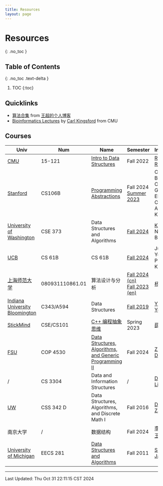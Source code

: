 ```yaml
---
title: Resources
layout: page
---
```

# Resources
{: .no_toc }

## Table of Contents
{: .no_toc .text-delta }

1. TOC
{:toc}

## Quicklinks

- [算法合集](https://writings.sh/algorithms) from [王超的个人博客](https://writings.sh/)
- [Bioinformatics Lectures](https://www.cs.cmu.edu/~ckingsf/bioinfo-lectures/) by [Carl Kingsford](https://kingsfordlab.cbd.cmu.edu/) from CMU

## Courses

| Univ                                                           | Num             | Name                                                                                                                 | Semester                                                                                                                     | Instructor                                                              | #                                                                                 |
| -------------------------------------------------------------- | --------------- | -------------------------------------------------------------------------------------------------------------------- | ---------------------------------------------------------------------------------------------------------------------------- | ----------------------------------------------------------------------- | --------------------------------------------------------------------------------- |
| [CMU](https://www.cs.cmu.edu/)                                 | 15-121          | [Intro to Data Structures](https://www.cs.cmu.edu/~rdriley/121/)                                                     | Fall 2022                                                                                                                    | [Ryan Riley](https://www.cs.cmu.edu/~rdriley/)                          | 1                                                                                 |
| [Stanford](https://www.stanford.edu/)                          | CS106B          | [Programming Abstractions](https://web.stanford.edu/class/cs106b/)                                                   | Fall 2024<br>[Summer 2023](https://web.stanford.edu/class/archive/cs/cs106b/cs106b.1238/)                                    | Cynthia Bailey, Chris Gregg<br>Elyse Cornwall , Amrita Kaur             | 9                                                                                 |
| [University of Washington](https://courses.cs.washington.edu/) | CSE 373         | Data Structures and Algorithms                                                                                       | [Fall 2024](https://courses.cs.washington.edu/courses/cse373/24au/)                                                          | [Kevin Lin](https://kevinl.info/), Nathan Brunelle                      | 9                                                                                 |
| [UCB](https://www.berkeley.edu/)                               | CS 61B          | CS 61B                                                                                                               | [Fall 2024](https://fa24.datastructur.es/)                                                                                   | Justin Yokota, Peyrin Kao                                               | 14                                                                                |
| [上海师范大学](https://www.shnu.edu.cn/)                             | 080931110861.01 | 算法设计与分析                                                                                                              | [Fall 2024 (cn)](https://www.algo2024w.spacepenguin.com.cn/)<br>[Fall 2023 (en)](https://www.algo2023w.spacepenguin.com.cn/) | [杨启哲](https://basics.sjtu.edu.cn/~yangqizhe/)                           |                                                                                   |
| [Indiana University Bloomington](https://luddy.indiana.edu/)   | C343/A594       | Data Structures                                                                                                      | [Fall 2019](https://cgi.luddy.indiana.edu/~yye/c343-2019/index.php)                                                          | [Yuzhen Ye](http://informatics.indiana.edu/yye)                         |                                                                                   |
| [StickMind](https://www.stickmind.com/)                        | CSE/CS101       | [C++ 编程抽象思维](https://cs101.stickmind.com/)                                                                           | Spring 2023                                                                                                                  | [薛浩](https://blog.stickmind.com/)                                       |                                                                                   |
| [FSU](https://www.cs.fsu.edu/)                                 | COP 4530        | [Data Structures, Algorithms, and Generic Programming II](https://www.cs.fsu.edu/~duan/classes/cop4530/syllabus.htm) | Fall 2024                                                                                                                    | [Zhenhai Duan](https://www.cs.fsu.edu/~duan/)                           | cop4530.24f                                                                       |
| /                                                              | CS 3304         | Data and Information Structures                                                                                      | /                                                                                                                            | [Dr. Hong Lin](http://cms.dt.uh.edu/Faculty/LinH/)                      |                                                                                   |
| [UW](https://courses.washington.edu/)                          | CSS 342 D       | Data Structures, Algorithms, and Discrete Math I                                                                     | Fall 2016                                                                                                                    | [Dr. Carol Zander](http://faculty.washington.edu/zander)                | [Sample C++ Programs](https://courses.washington.edu/css342/zander/code.html)<br> |
| 南京大学                                                           | /               | 数据结构                                                                                                                 | Fall 2024                                                                                                                    | [李武军](https://cs.nju.edu.cn/lwj/)<br>[王楚豫](https://chuyunju.github.io/) |                                                                                   |
| [University of Michigan](https://www.engin.umich.edu/)         | EECS 281        | [Data Structures and Algorithms](https://web.eecs.umich.edu/~sugih/courses/eecs281/)                                 | Fall 2011                                                                                                                    | [Sugih Jamin](https://web.eecs.umich.edu/~sugih/index.html)             |                                                                                   |

---

Last Updated: Thu Oct 31 22:11:15 CST 2024

